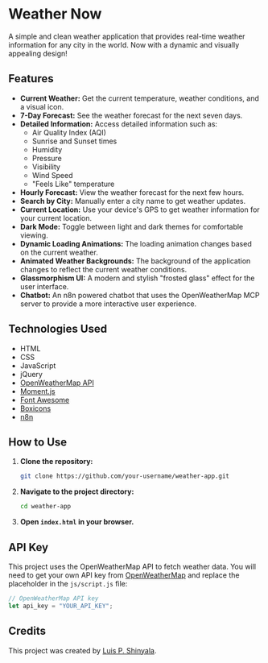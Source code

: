 # Weather Now

A simple and clean weather application that provides real-time weather information for any city in the world. Now with a dynamic and visually appealing design!

## Features

- **Current Weather:** Get the current temperature, weather conditions, and a visual icon.
- **7-Day Forecast:** See the weather forecast for the next seven days.
- **Detailed Information:** Access detailed information such as:
    - Air Quality Index (AQI)
    - Sunrise and Sunset times
    - Humidity
    - Pressure
    - Visibility
    - Wind Speed
    - "Feels Like" temperature
- **Hourly Forecast:** View the weather forecast for the next few hours.
- **Search by City:** Manually enter a city name to get weather updates.
- **Current Location:** Use your device's GPS to get weather information for your current location.
- **Dark Mode:** Toggle between light and dark themes for comfortable viewing.
- **Dynamic Loading Animations:** The loading animation changes based on the current weather.
- **Animated Weather Backgrounds:** The background of the application changes to reflect the current weather conditions.
- **Glassmorphism UI:** A modern and stylish "frosted glass" effect for the user interface.
- **Chatbot:** An n8n powered chatbot that uses the OpenWeatherMap MCP server to provide a more interactive user experience.

## Technologies Used

- HTML
- CSS
- JavaScript
- jQuery
- [OpenWeatherMap API](https://openweathermap.org/api)
- [Moment.js](https://momentjs.com/)
- [Font Awesome](https://fontawesome.com/)
- [Boxicons](https://boxicons.com//)
- [n8n](https://n8n.io/)

## How to Use

1.  **Clone the repository:**
    ```bash
    git clone https://github.com/your-username/weather-app.git
    ```
2.  **Navigate to the project directory:**
    ```bash
    cd weather-app
    ```
3.  **Open `index.html` in your browser.**

## API Key

This project uses the OpenWeatherMap API to fetch weather data. You will need to get your own API key from [OpenWeatherMap](https://openweathermap.org/appid) and replace the placeholder in the `js/script.js` file:

```javascript
// OpenWeatherMap API key
let api_key = "YOUR_API_KEY";
```

## Credits

This project was created by [Luis P. Shinyala](https://github.com/ALLBLACKHIM).